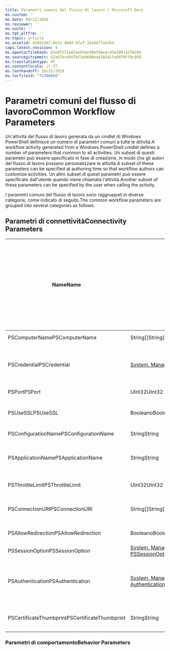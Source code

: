 ```yaml
---
title: Parametri comuni del flusso di lavoro | Microsoft Docs
ms.custom: ''
ms.date: 09/12/2016
ms.reviewer: ''
ms.suite: ''
ms.tgt_pltfrm: ''
ms.topic: article
ms.assetid: d5891467-8e13-484d-b7af-32e6bffab35d
caps.latest.revision: 4
ms.openlocfilehash: b2e8f272a82ee03de306fd8eac45e109142f6284
ms.sourcegitcommit: 52a67bcd9d7bf3e8600ea4302d1fa8970ff9c998
ms.translationtype: MT
ms.contentlocale: it-IT
ms.lasthandoff: 10/15/2019
ms.locfileid: "72366050"
---
```

# <a name="common-workflow-parameters"></a><span data-ttu-id="cac72-102">Parametri comuni del flusso di lavoro</span><span class="sxs-lookup"><span data-stu-id="cac72-102">Common Workflow Parameters</span></span>

<span data-ttu-id="cac72-103">Un'attività del flusso di lavoro generata da un cmdlet di Windows PowerShell definisce un numero di parametri comuni a tutte le attività.</span><span class="sxs-lookup"><span data-stu-id="cac72-103">A workflow activity generated from a Windows PowerShell cmdlet  defines a number of parameters that common to all activities.</span></span> <span data-ttu-id="cac72-104">Un subset di questi parametri può essere specificato in fase di creazione, in modo che gli autori del flusso di lavoro possano personalizzare le attività.</span><span class="sxs-lookup"><span data-stu-id="cac72-104">A subset of these parameters can be specified at authoring time so that workflow authors can customize activities.</span></span> <span data-ttu-id="cac72-105">Un altro subset di questi parametri può essere specificato dall'utente quando viene chiamata l'attività.</span><span class="sxs-lookup"><span data-stu-id="cac72-105">Another subset of these parameters can be specified by the user when calling the activity.</span></span>

<span data-ttu-id="cac72-106">I parametri comuni del flusso di lavoro sono raggruppati in diverse categorie, come indicato di seguito.</span><span class="sxs-lookup"><span data-stu-id="cac72-106">The common workflow parameters are grouped into several categories as follows.</span></span>

## <a name="connectivity-parameters"></a><span data-ttu-id="cac72-107">Parametri di connettività</span><span class="sxs-lookup"><span data-stu-id="cac72-107">Connectivity Parameters</span></span>

|<span data-ttu-id="cac72-108">Name</span><span class="sxs-lookup"><span data-stu-id="cac72-108">Name</span></span>|<span data-ttu-id="cac72-109">Type</span><span class="sxs-lookup"><span data-stu-id="cac72-109">Type</span></span>|<span data-ttu-id="cac72-110">Description</span><span class="sxs-lookup"><span data-stu-id="cac72-110">Description</span></span>|<span data-ttu-id="cac72-111">Può essere specificato dall'utente finale in fase di esecuzione?</span><span class="sxs-lookup"><span data-stu-id="cac72-111">Can be specified by end user at execution time?</span></span>|<span data-ttu-id="cac72-112">Può essere specificato dall'autore del flusso di lavoro in fase di creazione?</span><span class="sxs-lookup"><span data-stu-id="cac72-112">Can be specified by workflow author at authoring time?</span></span>|<span data-ttu-id="cac72-113">È possibile specificare l'autore del flusso di lavoro durante la creazione di istanze?</span><span class="sxs-lookup"><span data-stu-id="cac72-113">Can be specified by workflow author at instantiation?</span></span>|
|----------|----------|-----------------|-----------------------------------------------------|------------------------------------------------------------|-----------------------------------------------------------|
|<span data-ttu-id="cac72-114">PSComputerName</span><span class="sxs-lookup"><span data-stu-id="cac72-114">PSComputerName</span></span>|<span data-ttu-id="cac72-115">String[]</span><span class="sxs-lookup"><span data-stu-id="cac72-115">String[]</span></span>|<span data-ttu-id="cac72-116">Elenco di nomi di computer per i quali avviare i processi.</span><span class="sxs-lookup"><span data-stu-id="cac72-116">A list of computer names for which to launch jobs.</span></span>|<span data-ttu-id="cac72-117">Yes</span><span class="sxs-lookup"><span data-stu-id="cac72-117">Yes</span></span>|<span data-ttu-id="cac72-118">Yes</span><span class="sxs-lookup"><span data-stu-id="cac72-118">Yes</span></span>|<span data-ttu-id="cac72-119">Yes</span><span class="sxs-lookup"><span data-stu-id="cac72-119">Yes</span></span>|
|<span data-ttu-id="cac72-120">PSCredential</span><span class="sxs-lookup"><span data-stu-id="cac72-120">PSCredential</span></span>|[<span data-ttu-id="cac72-121">System. Management. Automation. PSCredential</span><span class="sxs-lookup"><span data-stu-id="cac72-121">System.Management.Automation.PSCredential</span></span>](/dotnet/api/System.Management.Automation.PSCredential)|<span data-ttu-id="cac72-122">Credenziali di autenticazione da utilizzare per l'accesso ai computer specificati dal parametro PSComputerName.</span><span class="sxs-lookup"><span data-stu-id="cac72-122">The authentication credential to use to login to the computers specified by the PSComputerName parameter.</span></span> <span data-ttu-id="cac72-123">Questo parametro è valido solo se è specificato PSComputerName.</span><span class="sxs-lookup"><span data-stu-id="cac72-123">This parameter is valid only if PSComputerName is specified.</span></span>|<span data-ttu-id="cac72-124">Yes</span><span class="sxs-lookup"><span data-stu-id="cac72-124">Yes</span></span>|<span data-ttu-id="cac72-125">Yes</span><span class="sxs-lookup"><span data-stu-id="cac72-125">Yes</span></span>|<span data-ttu-id="cac72-126">Yes</span><span class="sxs-lookup"><span data-stu-id="cac72-126">Yes</span></span>|
|<span data-ttu-id="cac72-127">PSPort</span><span class="sxs-lookup"><span data-stu-id="cac72-127">PSPort</span></span>|<span data-ttu-id="cac72-128">UInt32</span><span class="sxs-lookup"><span data-stu-id="cac72-128">UInt32</span></span>|<span data-ttu-id="cac72-129">Porta da utilizzare per eseguire il flusso di lavoro.</span><span class="sxs-lookup"><span data-stu-id="cac72-129">The port to be used to run the workflow.</span></span>|<span data-ttu-id="cac72-130">Yes</span><span class="sxs-lookup"><span data-stu-id="cac72-130">Yes</span></span>|<span data-ttu-id="cac72-131">Yes</span><span class="sxs-lookup"><span data-stu-id="cac72-131">Yes</span></span>|<span data-ttu-id="cac72-132">Yes</span><span class="sxs-lookup"><span data-stu-id="cac72-132">Yes</span></span>|
|<span data-ttu-id="cac72-133">PSUseSSL</span><span class="sxs-lookup"><span data-stu-id="cac72-133">PSUseSSL</span></span>|<span data-ttu-id="cac72-134">Booleano</span><span class="sxs-lookup"><span data-stu-id="cac72-134">Boolean</span></span>|<span data-ttu-id="cac72-135">Usare il protocollo Secure Sockets Layer (SSL) per stabilire una connessione sicura al computer remoto per eseguire il flusso di lavoro.</span><span class="sxs-lookup"><span data-stu-id="cac72-135">Use Secure Sockets Layer (SSL) protocol to establish a secure connection to the remote computer to run the workflow.</span></span>|<span data-ttu-id="cac72-136">Yes</span><span class="sxs-lookup"><span data-stu-id="cac72-136">Yes</span></span>|<span data-ttu-id="cac72-137">Yes</span><span class="sxs-lookup"><span data-stu-id="cac72-137">Yes</span></span>|<span data-ttu-id="cac72-138">Yes</span><span class="sxs-lookup"><span data-stu-id="cac72-138">Yes</span></span>|
|<span data-ttu-id="cac72-139">PSConfigurationName</span><span class="sxs-lookup"><span data-stu-id="cac72-139">PSConfigurationName</span></span>|<span data-ttu-id="cac72-140">String</span><span class="sxs-lookup"><span data-stu-id="cac72-140">String</span></span>|<span data-ttu-id="cac72-141">Configurazione di sessione utilizzata per eseguire il flusso di lavoro.</span><span class="sxs-lookup"><span data-stu-id="cac72-141">The session configuration used to run the workflow.</span></span>|<span data-ttu-id="cac72-142">Yes</span><span class="sxs-lookup"><span data-stu-id="cac72-142">Yes</span></span>|<span data-ttu-id="cac72-143">Yes</span><span class="sxs-lookup"><span data-stu-id="cac72-143">Yes</span></span>|<span data-ttu-id="cac72-144">Yes</span><span class="sxs-lookup"><span data-stu-id="cac72-144">Yes</span></span>|
|<span data-ttu-id="cac72-145">PSApplicationName</span><span class="sxs-lookup"><span data-stu-id="cac72-145">PSApplicationName</span></span>|<span data-ttu-id="cac72-146">String</span><span class="sxs-lookup"><span data-stu-id="cac72-146">String</span></span>|<span data-ttu-id="cac72-147">Parte relativa al nome dell'applicazione dell'URI di connessione per l'esecuzione del flusso di lavoro.</span><span class="sxs-lookup"><span data-stu-id="cac72-147">The application name portion of the connection URI for the workflow execution.</span></span> <span data-ttu-id="cac72-148">Usare questo parametro solo quando non si usa il parametro ConnectionURI.</span><span class="sxs-lookup"><span data-stu-id="cac72-148">Use this parameter only when you are not using the ConnectionURI parameter.</span></span>|<span data-ttu-id="cac72-149">Yes</span><span class="sxs-lookup"><span data-stu-id="cac72-149">Yes</span></span>|<span data-ttu-id="cac72-150">Yes</span><span class="sxs-lookup"><span data-stu-id="cac72-150">Yes</span></span>|<span data-ttu-id="cac72-151">Yes</span><span class="sxs-lookup"><span data-stu-id="cac72-151">Yes</span></span>|
|<span data-ttu-id="cac72-152">PSThrottleLimit</span><span class="sxs-lookup"><span data-stu-id="cac72-152">PSThrottleLimit</span></span>|<span data-ttu-id="cac72-153">UInt32</span><span class="sxs-lookup"><span data-stu-id="cac72-153">UInt32</span></span>|<span data-ttu-id="cac72-154">Numero massimo di connessioni simultanee che è possibile stabilire per eseguire il flusso di lavoro.</span><span class="sxs-lookup"><span data-stu-id="cac72-154">The maximum number of concurrent connections that can be established to run the workflow.</span></span>|<span data-ttu-id="cac72-155">Yes</span><span class="sxs-lookup"><span data-stu-id="cac72-155">Yes</span></span>|<span data-ttu-id="cac72-156">TBD</span><span class="sxs-lookup"><span data-stu-id="cac72-156">TBD</span></span>|<span data-ttu-id="cac72-157">Yes</span><span class="sxs-lookup"><span data-stu-id="cac72-157">Yes</span></span>|
|<span data-ttu-id="cac72-158">PSConnectionURI</span><span class="sxs-lookup"><span data-stu-id="cac72-158">PSConnectionURI</span></span>|<span data-ttu-id="cac72-159">String[]</span><span class="sxs-lookup"><span data-stu-id="cac72-159">String[]</span></span>|<span data-ttu-id="cac72-160">Matrice di URI completi che specificano gli endpoint per le sessioni interattive utilizzate per eseguire il flusso di lavoro.</span><span class="sxs-lookup"><span data-stu-id="cac72-160">An array of fully-qualified URIs that specify the endpoints for the interactive sessions used to run the workflow.</span></span>|<span data-ttu-id="cac72-161">Yes</span><span class="sxs-lookup"><span data-stu-id="cac72-161">Yes</span></span>|<span data-ttu-id="cac72-162">Yes</span><span class="sxs-lookup"><span data-stu-id="cac72-162">Yes</span></span>|<span data-ttu-id="cac72-163">Yes</span><span class="sxs-lookup"><span data-stu-id="cac72-163">Yes</span></span>|
|<span data-ttu-id="cac72-164">PSAllowRedirection</span><span class="sxs-lookup"><span data-stu-id="cac72-164">PSAllowRedirection</span></span>|<span data-ttu-id="cac72-165">Booleano</span><span class="sxs-lookup"><span data-stu-id="cac72-165">Boolean</span></span>|<span data-ttu-id="cac72-166">Specifica se consentire il reindirizzamento della connessione a un URI alternativo per eseguire il flusso di lavoro.</span><span class="sxs-lookup"><span data-stu-id="cac72-166">Specifies whether to allow redirection of this connection to an alternate URI to run the workflow.</span></span>|<span data-ttu-id="cac72-167">Yes</span><span class="sxs-lookup"><span data-stu-id="cac72-167">Yes</span></span>|<span data-ttu-id="cac72-168">Yes</span><span class="sxs-lookup"><span data-stu-id="cac72-168">Yes</span></span>|<span data-ttu-id="cac72-169">Yes</span><span class="sxs-lookup"><span data-stu-id="cac72-169">Yes</span></span>|
|<span data-ttu-id="cac72-170">PSSessionOption</span><span class="sxs-lookup"><span data-stu-id="cac72-170">PSSessionOption</span></span>|[<span data-ttu-id="cac72-171">System. Management. Automation. Remoting. PSSessionOption</span><span class="sxs-lookup"><span data-stu-id="cac72-171">System.Management.Automation.Remoting.Pssessionoption</span></span>](/dotnet/api/System.Management.Automation.Remoting.PSSessionOption)|<span data-ttu-id="cac72-172">Opzioni avanzate per la sessione utilizzata per eseguire il flusso di lavoro.</span><span class="sxs-lookup"><span data-stu-id="cac72-172">Advanced options for the session used to run the workflow.</span></span>|<span data-ttu-id="cac72-173">Yes</span><span class="sxs-lookup"><span data-stu-id="cac72-173">Yes</span></span>|<span data-ttu-id="cac72-174">Yes</span><span class="sxs-lookup"><span data-stu-id="cac72-174">Yes</span></span>|<span data-ttu-id="cac72-175">Yes</span><span class="sxs-lookup"><span data-stu-id="cac72-175">Yes</span></span>|
|<span data-ttu-id="cac72-176">PSAuthentication</span><span class="sxs-lookup"><span data-stu-id="cac72-176">PSAuthentication</span></span>|[<span data-ttu-id="cac72-177">System. Management. Automation. Runspaces. AuthenticationMechanism</span><span class="sxs-lookup"><span data-stu-id="cac72-177">System.Management.Automation.Runspaces.Authenticationmechanism</span></span>](/dotnet/api/System.Management.Automation.Runspaces.AuthenticationMechanism)|<span data-ttu-id="cac72-178">Valore dell'enumerazione [System. Management. Automation. Runspaces. AuthenticationMechanism](/dotnet/api/System.Management.Automation.Runspaces.AuthenticationMechanism) che specifica il meccanismo di autenticazione usato per autenticare le credenziali dell'utente.</span><span class="sxs-lookup"><span data-stu-id="cac72-178">A value of the [System.Management.Automation.Runspaces.Authenticationmechanism](/dotnet/api/System.Management.Automation.Runspaces.AuthenticationMechanism) enumeration that specifies the authentication mechanism used to authenticate the user's credentials.</span></span>|<span data-ttu-id="cac72-179">Yes</span><span class="sxs-lookup"><span data-stu-id="cac72-179">Yes</span></span>|<span data-ttu-id="cac72-180">Yes</span><span class="sxs-lookup"><span data-stu-id="cac72-180">Yes</span></span>|<span data-ttu-id="cac72-181">Yes</span><span class="sxs-lookup"><span data-stu-id="cac72-181">Yes</span></span>|
|<span data-ttu-id="cac72-182">PSCertificateThumbprint</span><span class="sxs-lookup"><span data-stu-id="cac72-182">PSCertificateThumbprint</span></span>|<span data-ttu-id="cac72-183">String</span><span class="sxs-lookup"><span data-stu-id="cac72-183">String</span></span>|<span data-ttu-id="cac72-184">Il certificato di chiave pubblica digitale (X509) di un account utente che dispone dell'autorizzazione per eseguire il flusso di lavoro.</span><span class="sxs-lookup"><span data-stu-id="cac72-184">The digital public key certificate (X509) of a user account that has permission to run the workflow.</span></span>|<span data-ttu-id="cac72-185">Yes</span><span class="sxs-lookup"><span data-stu-id="cac72-185">Yes</span></span>|<span data-ttu-id="cac72-186">Yes</span><span class="sxs-lookup"><span data-stu-id="cac72-186">Yes</span></span>|<span data-ttu-id="cac72-187">Yes</span><span class="sxs-lookup"><span data-stu-id="cac72-187">Yes</span></span>|

### <a name="behavior-parameters"></a><span data-ttu-id="cac72-188">Parametri di comportamento</span><span class="sxs-lookup"><span data-stu-id="cac72-188">Behavior Parameters</span></span>